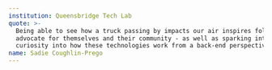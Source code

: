 ```yaml
---
institution: Queensbridge Tech Lab
quote: >-
  Being able to see how a truck passing by impacts our air inspires folks to
  advocate for themselves and their community - as well as sparking interest and
  curiosity into how these technologies work from a back-end perspective.
name: Sadie Coughlin-Prego
---
```


